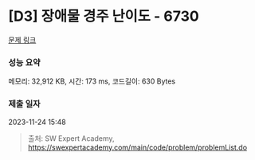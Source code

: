 # [D3] 장애물 경주 난이도 - 6730 

[문제 링크](https://swexpertacademy.com/main/code/problem/problemDetail.do?contestProbId=AWefy5x65PoDFAUh) 

### 성능 요약

메모리: 32,912 KB, 시간: 173 ms, 코드길이: 630 Bytes

### 제출 일자

2023-11-24 15:48



> 출처: SW Expert Academy, https://swexpertacademy.com/main/code/problem/problemList.do